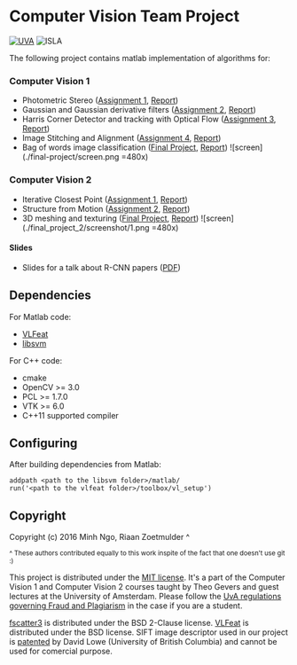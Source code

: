 # Computer Vision Team Project

[![UVA](http://www.uva-nemo.org/images/uva_logo_40.png)](http://www.english.uva.nl/) ![ISLA](http://www.uva-nemo.org/images/isla_40.png)

The following project contains matlab implementation of algorithms for:

### Computer Vision 1

- Photometric Stereo ([Assignment 1](assignment-1), [Report](assignment-1/report.pdf))
- Gaussian and Gaussian derivative filters ([Assignment 2](assignment-2), [Report](assignment-2/report.pdf))
- Harris Corner Detector and tracking with Optical Flow ([Assignment 3](assignment-3), [Report](assignment-3/report.pdf))
- Image Stitching and Alignment ([Assignment 4](assignment-4), [Report](assignment-4/report.pdf))
- Bag of words image classification ([Final Project](final-project), [Report](final-project/report.pdf))
  ![screen](./final-project/screen.png =480x)

### Computer Vision 2

- Iterative Closest Point ([Assignment 1](assignment-5), [Report](assignment-5/report.pdf))
- Structure from Motion ([Assignment 2](assignment-6), [Report](assignment-6/report.pdf))
- 3D meshing and texturing ([Final Project](final_project_2), [Report](final_project_2/cv2-final-assignment.pdf))
  ![screen](./final_project_2/screenshot/1.png =480x)

#### Slides
- Slides for a talk about R-CNN papers ([PDF](slides/faster-r-cnn.pdf))


## Dependencies

For Matlab code:
- [VLFeat](http://www.vlfeat.org/install-matlab.html)
- [libsvm](https://www.csie.ntu.edu.tw/~cjlin/libsvm/)

For C++ code:
- cmake
- OpenCV >= 3.0
- PCL >= 1.7.0
- VTK >= 6.0
- C++11 supported compiler

## Configuring

After building dependencies from Matlab:

```
addpath <path to the libsvm folder>/matlab/
run('<path to the vlfeat folder>/toolbox/vl_setup')
```


## Copyright

Copyright (c) 2016 Minh Ngo, Riaan Zoetmulder ^

<sup>^ These authors contributed equally to this work inspite of the fact that one doesn't use git :)</sup>

This project is distributed under the [MIT license](LICENSE). It's a part of the Computer Vision 1 and Computer Vision 2 courses taught by Theo Gevers and guest lectures at the University of Amsterdam. Please follow the [UvA regulations governing Fraud and Plagiarism](http://student.uva.nl/en/az/content/plagiarism-and-fraud/plagiarism-and-fraud.html) in the case if you are a student.

[fscatter3](assignment-5/fscatter3.m) is distributed under the BSD 2-Clause license. [VLFeat](http://www.vlfeat.org/license.html) is distributed under the BSD license. SIFT image descriptor used in our project is [patented](http://www.google.com/patents/US6711293) by David Lowe (University of British Columbia) and cannot be used for comercial purpose.

